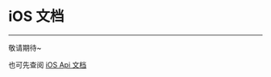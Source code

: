 
# iOS 文档
--- 

敬请期待~

也可先查阅
[iOS Api 文档](http://henrygao.hopto.org/ios_doc/documentation/yasee_ios "Api 文档")
